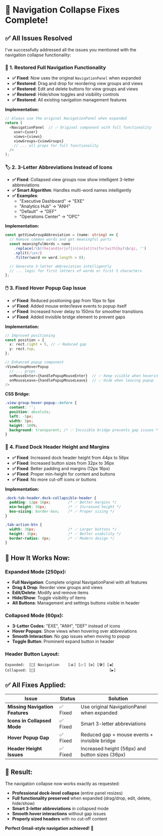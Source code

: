 # 🎉 Navigation Collapse Fixes Complete!

## ✅ **All Issues Resolved**

I've successfully addressed all the issues you mentioned with the navigation collapse functionality:

### 🔧 **1. Restored Full Navigation Functionality**
- **✅ Fixed**: Now uses the original `NavigationPanel` when expanded
- **✅ Restored**: Drag and drop for reordering view groups and views
- **✅ Restored**: Edit and delete buttons for view groups and views  
- **✅ Restored**: Hide/show toggles and visibility controls
- **✅ Restored**: All existing navigation management features

**Implementation:**
```typescript
// Always use the original NavigationPanel when expanded 
return (
  <NavigationPanel  // ✅ Original component with full functionality
    user={user}
    views={views}
    viewGroups={viewGroups}
    // ... all props for full functionality
  />
);
```

### 🏷️ **2. 3-Letter Abbreviations Instead of Icons**
- **✅ Fixed**: Collapsed view groups now show intelligent 3-letter abbreviations
- **✅ Smart Algorithm**: Handles multi-word names intelligently
- **✅ Examples**: 
  - "Executive Dashboard" → "EXE"
  - "Analytics Hub" → "ANH"  
  - "Default" → "DEF"
  - "Operations Center" → "OPC"

**Implementation:**
```typescript
const getViewGroupAbbreviation = (name: string) => {
  // Remove common words and get meaningful parts
  const meaningfulWords = name
    .replace(/\b(the|and|or|of|in|on|at|to|for|with|by)\b/gi, '')
    .split(/\s+/)
    .filter(word => word.length > 0);

  // Generate 3-letter abbreviation intelligently
  // ... logic for first letters of words or first 3 characters
};
```

### 🖱️ **3. Fixed Hover Popup Gap Issue**
- **✅ Fixed**: Reduced positioning gap from 10px to 5px
- **✅ Fixed**: Added mouse enter/leave events to popup itself
- **✅ Fixed**: Increased hover delay to 150ms for smoother transitions
- **✅ Fixed**: Added invisible bridge element to prevent gaps

**Implementation:**
```typescript
// Improved positioning
const position = {
  x: rect.right + 5, // ✅ Reduced gap
  y: rect.top,
};

// Enhanced popup component
<ViewGroupHoverPopup
  // ... props
  onMouseEnter={handlePopupMouseEnter}  // ✅ Keep visible when hovering popup
  onMouseLeave={handlePopupMouseLeave}  // ✅ Hide when leaving popup
/>
```

**CSS Bridge:**
```css
.view-group-hover-popup::before {
  content: '';
  position: absolute;
  left: -5px;
  width: 5px;
  height: 100%;
  background: transparent; /* ✅ Invisible bridge prevents gap issues */
}
```

### 📏 **4. Fixed Dock Header Height and Margins**
- **✅ Fixed**: Increased dock header height from 44px to 56px
- **✅ Fixed**: Increased button sizes from 32px to 36px
- **✅ Fixed**: Better padding and margins (12px 16px)
- **✅ Fixed**: Proper min-height for content and buttons
- **✅ Fixed**: No more cut-off icons or buttons

**Implementation:**
```css
.dock-tab-header.dock-collapsible-header {
  padding: 12px 16px;        /* ✅ Better margins */
  min-height: 56px;          /* ✅ Increased height */
  box-sizing: border-box;    /* ✅ Proper sizing */
}

.tab-action-btn {
  width: 36px;               /* ✅ Larger buttons */
  height: 36px;              /* ✅ Better usability */
  border-radius: 8px;        /* ✅ Modern design */
}
```

## 🎯 **How It Works Now:**

### **Expanded Mode (250px):**
- **Full Navigation**: Complete original NavigationPanel with all features
- **Drag & Drop**: Reorder view groups and views
- **Edit/Delete**: Modify and remove items  
- **Hide/Show**: Toggle visibility of items
- **All Buttons**: Management and settings buttons visible in header

### **Collapsed Mode (60px):**
- **3-Letter Codes**: "EXE", "ANH", "DEF" instead of icons
- **Hover Popups**: Show views when hovering over abbreviations
- **Smooth Interaction**: No gap issues when moving to popup
- **Toggle Button**: Prominent expand button in header

### **Header Button Layout:**
```
Expanded:  [📁] Navigation    [📊] [📈] [⚙️] [🛠️] [◀️]
Collapsed: [📁]                                  [▶️]
```

## ✅ **All Fixes Applied:**

| Issue | Status | Solution |
|-------|---------|----------|
| **Missing Navigation Features** | ✅ Fixed | Use original NavigationPanel when expanded |
| **Icons in Collapsed Mode** | ✅ Fixed | Smart 3-letter abbreviations |
| **Hover Popup Gap** | ✅ Fixed | Reduced gap + mouse events + invisible bridge |
| **Header Height Issues** | ✅ Fixed | Increased height (56px) and button sizes (36px) |

## 🚀 **Result:**

The navigation collapse now works exactly as requested:
- **Professional dock-level collapse** (entire panel resizes)
- **Full functionality preserved** when expanded (drag/drop, edit, delete, hide/show)
- **Smart 3-letter abbreviations** in collapsed mode
- **Smooth hover interactions** without gap issues
- **Properly sized headers** with no cut-off content

**Perfect Gmail-style navigation achieved!** 🎯